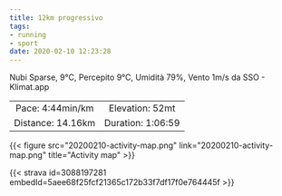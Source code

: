 ```yaml
---
title: 12km progressivo
tags:
- running
- sport
date: 2020-02-10 12:23:28
---
```

Nubi Sparse, 9°C, Percepito 9°C, Umidità 79%, Vento 1m/s da SSO - Klimat.app

| | |
| :-: | :-: |
| Pace: 4:44min/km | Elevation: 52mt |
| Distance: 14.16km | Duration: 1:06:59 |



{{< figure src="20200210-activity-map.png" link="20200210-activity-map.png" title="Activity map" >}}


{{< strava id=3088197281 embedId=5aee68f25fcf21365c172b33f7df17f0e764445f >}}
